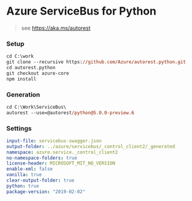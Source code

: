 # Azure ServiceBus for Python
> see https://aka.ms/autorest
### Setup
```ps
cd C:\work
git clone --recursive https://github.com/Azure/autorest.python.git
cd autorest.python
git checkout azure-core
npm install
```
### Generation
```ps
cd C:\Work\ServiceBus\
autorest --use=@autorest/python@5.0.0-preview.6
```
### Settings
``` yaml
input-file: servicebus-swagger.json
output-folder: ../azure/servicebus/_control_client2/_generated
namespace: azure.service._control_client2
no-namespace-folders: true
license-header: MICROSOFT_MIT_NO_VERSION
enable-xml: false
vanilla: true
clear-output-folder: true
python: true
package-version: "2019-02-02"
```